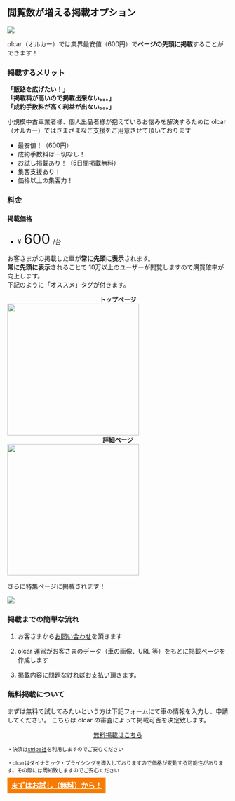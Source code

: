 ## <i class="mdi mdi-car" style="font-size:32px;color:#f67b01;position: relative;top: 4px;"></i>閲覧数が増える掲載オプション

<img  loading="lazy"  src="/banner/exhibit.webp"/>

olcar（オルカー）では業界最安値（600円）で**ページの先頭に掲載**することができます！

### 掲載するメリット

**「販路を広げたい！」**<br>
**「掲載料が高いので掲載出来ない。。。」**<br>
**「成約手数料が高く利益が出ない。。。」**

小規模中古車業者様、個人出品者様が抱えているお悩みを解決するために olcar（オルカー）ではさまざまなご支援をご用意させて頂いております

- 最安値！（600円）
- 成約手数料は一切なし！
- お試し掲載あり！（5日間掲載無料）
- 集客支援あり！
- 価格以上の集客力！

### 料金

#### 掲載価格

- ¥<span style="font-size:32px;margin: 0 6px;">600</span>/台

お客さまがの掲載した車が**常に先頭に表示**されます。<br>
**常に先頭に表示**されることで 10万以上のユーザーが閲覧しますので購買確率が向上します。<br>
下記のように「オススメ」タグが付きます。<br>

<div style="text-align: center;font-weight: bold;">トップページ</div>
<img  loading="lazy"  style="width: 300px;height: auto;" src="/img/bronze_list.webp">

<div style="text-align: center;font-weight: bold;">詳細ページ</div>
<img  loading="lazy"  style="width: 300px;height: auto;" src="/img/bronze_detail.webp">

さらに特集ページに掲載されます！

<a href="/?isSponsor=true">
    <img  loading="lazy"  src="/banner/recommendation.webp">
</a>

### 掲載までの簡単な流れ

1. お客さまから<a href="https://forms.gle/Q2hQvMqLP9Jw2bea6" rel="noreferrer" target="_blank">お問い合わせ</a>を頂きます

1. olcar 運営がお客さまのデータ（車の画像、URL 等）をもとに掲載ページを作成します

1. 掲載内容に問題なければお支払い頂きます。

### 無料掲載について

まずは無料で試してみたいという方は下記フォームにて車の情報を入力し、申請してください。
こちらは olcar の審査によって掲載可否を決定致します。

<a href="/post" rel="noreferrer" style="text-align: center; display: block;">無料掲載はこちら</a>

<small>・決済は<a href="https://stripe.com/jp" rel="noreferrer" target="_blank">stripe社</a>を利用しますのでご安心ください</small><br>

<small>・olcarはダイナミック・プライシングを導入しておりますので価格が変動する可能性があります。その際には周知致しますのでご安心ください</small>

<a href="https://forms.gle/Q2hQvMqLP9Jw2bea6" rel="noreferrer" target="_blank" class="search__action__content__primary v-btn v-btn--is-elevated v-btn--has-bg theme--light elevation-1 v-size--large" style="background-color:#f67b01;border-color:#f67b01;color: white;font-weight: bold;position: sticky;bottom: 2rem;left: 0;width: 100%;padding: 8px;font-size: 16px;margin: 12px 0 20px;z-index: 100;">
<i class="mdi mdi-email-outline" style="font-size:32px;"></i>
まずはお試し（無料）から！
</a>
